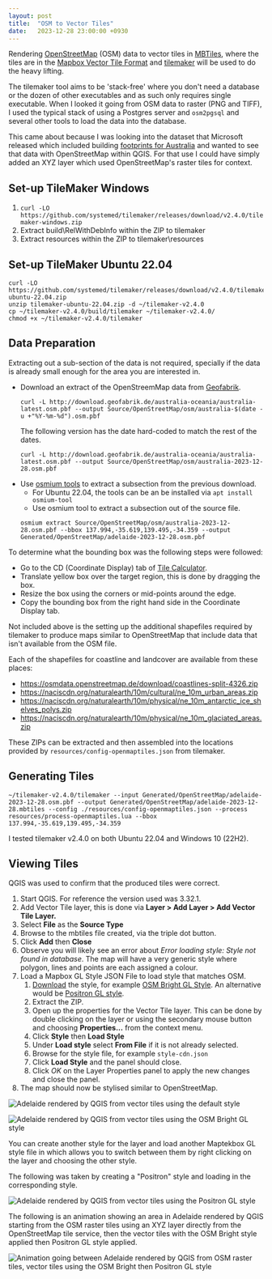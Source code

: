 ```yaml
---
layout: post
title:  "OSM to Vector Tiles"
date:   2023-12-28 23:00:00 +0930
---
```


Rendering [OpenStreetMap](0) (OSM) data to vector tiles in [MBTiles](1), where
the tiles are in the [Mapbox Vector Tile Format](2) and [tilemaker](3) will be
used to do the heavy lifting.

The tilemaker tool aims to be 'stack-free' where you don't need a database or
the dozen of other executables and as such only requires single executable.
When I looked it going from OSM data to raster (PNG and TIFF), I used the
typical stack of using a Postgres server and `osm2pgsql` and several other
tools to load the data into the database.

This came about because I was looking into the dataset that Microsoft released
which included building [footprints for Australia](9) and wanted to see that
data with OpenStreetMap within QGIS. For that use I could have simply added
an XYZ layer which used OpenStreetMap's raster tiles for context.

## Set-up TileMaker Windows
1. `curl -LO https://github.com/systemed/tilemaker/releases/download/v2.4.0/tilemaker-windows.zip`
2. Extract build\RelWithDebInfo within the ZIP to tilemaker
3. Extract resources within the ZIP to tilemaker\resources

## Set-up TileMaker Ubuntu 22.04
```
curl -LO https://github.com/systemed/tilemaker/releases/download/v2.4.0/tilemaker-ubuntu-22.04.zip
unzip tilemaker-ubuntu-22.04.zip -d ~/tilemaker-v2.4.0
cp ~/tilemaker-v2.4.0/build/tilemaker ~/tilemaker-v2.4.0/
chmod +x ~/tilemaker-v2.4.0/tilemaker
```

## Data Preparation

Extracting out a sub-section of the data is not required, specially if the
data is already small enough for the area you are interested in.

* Download an extract of the OpenStreemMap data from [Geofabrik](4).
  ```
  curl -L http://download.geofabrik.de/australia-oceania/australia-latest.osm.pbf --output Source/OpenStreetMap/osm/australia-$(date -u +"%Y-%m-%d").osm.pbf
  ```
  The following version has the date hard-coded to match the rest of the dates.
  ```
  curl -L http://download.geofabrik.de/australia-oceania/australia-latest.osm.pbf --output Source/OpenStreetMap/osm/australia-2023-12-28.osm.pbf
  ```
* Use [osmium tools](5) to extract a subsection from the previous download.
    * For Ubuntu 22.04, the tools can be an be installed via
      `apt install osmium-tool`
    * Use osmium tool to extract a subsection out of the source file.
    ```
    osmium extract Source/OpenStreetMap/osm/australia-2023-12-28.osm.pbf --bbox 137.994,-35.619,139.495,-34.359 --output Generated/OpenStreetMap/adelaide-2023-12-28.osm.pbf
    ```

To determine what the bounding box was the following steps were followed:
* Go to the CD (Coordinate Display) tab of [Tile Calculator](10).
* Translate yellow box over the target region, this is done by dragging the box.
* Resize the box using the corners or mid-points around the edge.
* Copy the bounding box from the right hand side in the Coordinate Display tab.

Not included above is the setting up the additional shapefiles required by
tilemaker to produce maps similar to OpenStreetMap that include data that isn't
available from the OSM file.

Each of the shapefiles for coastline and landcover are available from these
places:
* https://osmdata.openstreetmap.de/download/coastlines-split-4326.zip
* https://naciscdn.org/naturalearth/10m/cultural/ne_10m_urban_areas.zip
* https://naciscdn.org/naturalearth/10m/physical/ne_10m_antarctic_ice_shelves_polys.zip
* https://naciscdn.org/naturalearth/10m/physical/ne_10m_glaciated_areas.zip

These ZIPs can be extracted and then assembled into the locations provided by
`resources/config-openmaptiles.json` from tilemaker.

## Generating Tiles
```
~/tilemaker-v2.4.0/tilemaker --input Generated/OpenStreetMap/adelaide-2023-12-28.osm.pbf --output Generated/OpenStreetMap/adelaide-2023-12-28.mbtiles --config ./resources/config-openmaptiles.json --process resources/process-openmaptiles.lua --bbox 137.994,-35.619,139.495,-34.359
```

I tested tilemaker v2.4.0 on both Ubuntu 22.04 and Windows 10 (22H2).

## Viewing Tiles
QGIS was used to confirm that the produced tiles were correct.

1. Start QGIS. For reference the version used was 3.32.1.
2. Add Vector Tile layer, this is done via **Layer > Add Layer > Add Vector Tile Layer.**
3. Select **File** as the **Source Type**
4. Browse to the mbtiles file created, via the triple dot button.
5. Click **Add** then **Close**
6. Observe you will likely see an error about _Error loading style: Style not found in database_.
   The map will have a very generic style where polygon, lines and points are
   each assigned a colour.
7. Load a Mapbox GL Style JSON File to load style that matches OSM.
    1. [Download][7] the style, for example [OSM Bright GL Style][6].
       An alternative would be [Positron GL style][7].
    2. Extract the ZIP.
    3. Open up the properties for the Vector Tile layer. This can be done by
      double clicking on the layer or using the secondary mouse button and
      choosing **Properties...** from the context menu.
    4. Click **Style** then **Load Style**
    5. Under **Load style** select **From File** if it is not already selected.
    6. Browse for the style file, for example `style-cdn.json`
    7. Click **Load Style** and the panel should close.
    8. Click *OK* on the Layer Properties panel to apply the new changes and
       close the panel.
8. The map should now be stylised similar to OpenStreetMap.

![Adelaide rendered by QGIS from vector tiles using the default style](/assets/2023-12-28_qgis_default_view_for_vector_tiles.png "Adelaide rendered by QGIS from vector tiles using the default style.")

![Adelaide rendered by QGIS from vector tiles using the OSM Bright GL style](/assets/2023-12-28_qgis_vector_tiles_osm_bright.png "Adelaide rendered by QGIS from vector tiles using OSM Bright GL style.")

You can create another style for the layer and load another Maptekbox GL style
file in which allows you to switch between them by right clicking on the layer
and choosing the other style.

The following was taken by creating a "Positron" style and loading in the
corresponding style.

![Adelaide rendered by QGIS from vector tiles using the Positron GL style](/assets/2023-12-28_qgis_vector_tiles_positron.png "Adelaide rendered by QGIS from vector tiles using Positron GL style.")

The following is an animation showing an area in Adelaide rendered by QGIS
starting from the OSM raster tiles using an XYZ layer directly from the
OpenStreetMap tile service, then the vector tiles with the OSM Bright style
applied then Positron GL style applied.

![Animation going between Adelaide rendered by QGIS from OSM raster tiles, vector tiles using the OSM Bright then Positron GL style](/assets/2023-12-28-adelaide-osm_raster_v_vector.gif "Animation going between Adelaide rendered by QGIS from OSM raster tiles, vector tiles using the OSM Bright then Positron GL style.")

[0]: https://www.openstreetmap.org/
[1]: https://github.com/mapbox/mbtiles-spec
[2]: https://github.com/mapbox/vector-tile-spec
[3]: https://github.com/systemed/tilemaker
[4]: https://download.geofabrik.de/
[5]: https://osmcode.org/osmium-tool/
[6]: https://github.com/openmaptiles/osm-bright-gl-style
[7]: https://github.com/openmaptiles/osm-bright-gl-style/releases/download/v1.9/v1.9.zip
[8]: https://github.com/openmaptiles/positron-gl-style
[9]: https://github.com/microsoft/AustraliaBuildingFootprints
[10]: https://tools.geofabrik.de/calc/?tab=1
